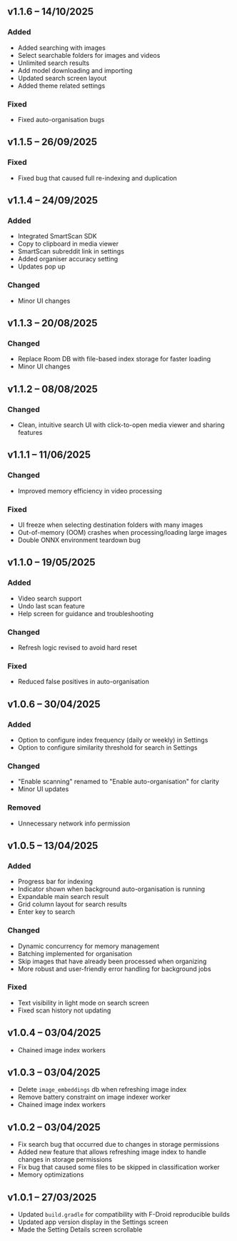 ## v1.1.6 – 14/10/2025

### Added
* Added searching with images
* Select searchable folders for images and videos
* Unlimited search results
* Add model downloading and importing
* Updated search screen layout
* Added theme related settings

### Fixed
* Fixed auto-organisation bugs

## v1.1.5 – 26/09/2025

### Fixed
- Fixed bug that caused full re-indexing and duplication

## v1.1.4 – 24/09/2025

### Added
- Integrated SmartScan SDK
- Copy to clipboard in media viewer
- SmartScan subreddit link in settings
- Added organiser accuracy setting
- Updates pop up

### Changed
- Minor UI changes

## v1.1.3 – 20/08/2025

### Changed
- Replace Room DB with file-based index storage for faster loading
- Minor UI changes

## v1.1.2 – 08/08/2025

### Changed
- Clean, intuitive search UI with click-to-open media viewer and sharing features

## v1.1.1 – 11/06/2025

### Changed

* Improved memory efficiency in video processing

### Fixed

* UI freeze when selecting destination folders with many images
* Out-of-memory (OOM) crashes when processing/loading large images
* Double ONNX environment teardown bug

## v1.1.0 – 19/05/2025

### Added
- Video search support
- Undo last scan feature
- Help screen for guidance and troubleshooting

### Changed
- Refresh logic revised to avoid hard reset

### Fixed
- Reduced false positives in auto-organisation

## v1.0.6 – 30/04/2025

### Added
- Option to configure index frequency (daily or weekly) in Settings  
- Option to configure similarity threshold for search in Settings  

### Changed
- "Enable scanning" renamed to "Enable auto-organisation" for clarity
- Minor UI updates

### Removed
- Unnecessary network info permission  

## v1.0.5 – 13/04/2025

### Added
- Progress bar for indexing
- Indicator shown when background auto-organisation is running
- Expandable main search result
- Grid column layout for search results
- Enter key to search

### Changed
- Dynamic concurrency for memory management
- Batching implemented for organisation
- Skip images that have already been processed when organizing
- More robust and user-friendly error handling for background jobs

### Fixed
- Text visibility in light mode on search screen
- Fixed scan history not updating

## v1.0.4 – 03/04/2025

- Chained image index workers

## v1.0.3 – 03/04/2025

- Delete `image_embeddings` db when refreshing image index
- Remove battery constraint on image indexer worker
- Chained image index workers

## v1.0.2 – 03/04/2025

- Fix search bug that occurred due to changes in storage permissions
- Added new feature that allows refreshing image index to handle changes in storage permissions
- Fix bug that caused some files to be skipped in classification worker
- Memory optimizations

## v1.0.1 – 27/03/2025

- Updated `build.gradle` for compatibility with F-Droid reproducible builds  
- Updated app version display in the Settings screen  
- Made the Setting Details screen scrollable
